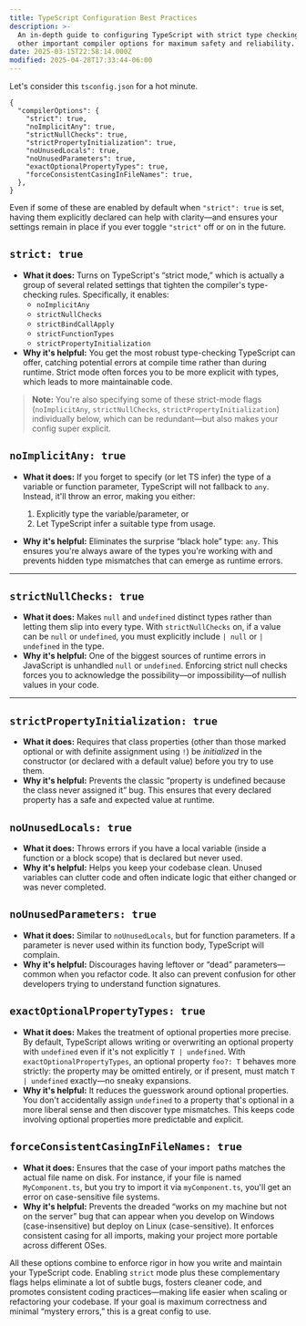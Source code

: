 ```yaml
---
title: TypeScript Configuration Best Practices
description: >-
  An in-depth guide to configuring TypeScript with strict type checking and
  other important compiler options for maximum safety and reliability.
date: 2025-03-15T22:58:14.000Z
modified: 2025-04-28T17:33:44-06:00
---
```


Let's consider this `tsconfig.json` for a hot minute.

```jsonc
{
  "compilerOptions": {
    "strict": true,
    "noImplicitAny": true,
    "strictNullChecks": true,
    "strictPropertyInitialization": true,
    "noUnusedLocals": true,
    "noUnusedParameters": true,
    "exactOptionalPropertyTypes": true,
    "forceConsistentCasingInFileNames": true,
  },
}
```

Even if some of these are enabled by default when `"strict": true` is set, having them explicitly declared can help with clarity—and ensures your settings remain in place if you ever toggle `"strict"` off or on in the future.

## `strict: true`

- **What it does:** Turns on TypeScript's “strict mode,” which is actually a group of several related settings that tighten the compiler's type-checking rules. Specifically, it enables:
  - `noImplicitAny`
  - `strictNullChecks`
  - `strictBindCallApply`
  - `strictFunctionTypes`
  - `strictPropertyInitialization`
- **Why it's helpful:** You get the most robust type-checking TypeScript can offer, catching potential errors at compile time rather than during runtime. Strict mode often forces you to be more explicit with types, which leads to more maintainable code.

> **Note:** You're also specifying some of these strict-mode flags (`noImplicitAny`, `strictNullChecks`, `strictPropertyInitialization`) individually below, which can be redundant—but also makes your config super explicit.

## `noImplicitAny: true`

- **What it does:** If you forget to specify (or let TS infer) the type of a variable or function parameter, TypeScript will not fallback to `any`. Instead, it'll throw an error, making you either:
  1. Explicitly type the variable/parameter, or
  2. Let TypeScript infer a suitable type from usage.

- **Why it's helpful:** Eliminates the surprise “black hole” type: `any`. This ensures you're always aware of the types you're working with and prevents hidden type mismatches that can emerge as runtime errors.

---

## `strictNullChecks: true`

- **What it does:** Makes `null` and `undefined` distinct types rather than letting them slip into every type. With `strictNullChecks` on, if a value can be `null` or `undefined`, you must explicitly include `| null` or `| undefined` in the type.
- **Why it's helpful:** One of the biggest sources of runtime errors in JavaScript is unhandled `null` or `undefined`. Enforcing strict null checks forces you to acknowledge the possibility—or impossibility—of nullish values in your code.

---

## `strictPropertyInitialization: true`

- **What it does:** Requires that class properties (other than those marked optional or with definite assignment using `!`) be _initialized_ in the constructor (or declared with a default value) before you try to use them.
- **Why it's helpful:** Prevents the classic “property is undefined because the class never assigned it” bug. This ensures that every declared property has a safe and expected value at runtime.

## `noUnusedLocals: true`

- **What it does:** Throws errors if you have a local variable (inside a function or a block scope) that is declared but never used.
- **Why it's helpful:** Helps you keep your codebase clean. Unused variables can clutter code and often indicate logic that either changed or was never completed.

## `noUnusedParameters: true`

- **What it does:** Similar to `noUnusedLocals`, but for function parameters. If a parameter is never used within its function body, TypeScript will complain.
- **Why it's helpful:** Discourages having leftover or “dead” parameters—common when you refactor code. It also can prevent confusion for other developers trying to understand function signatures.

## `exactOptionalPropertyTypes: true`

- **What it does:** Makes the treatment of optional properties more precise. By default, TypeScript allows writing or overwriting an optional property with `undefined` even if it's not explicitly `T | undefined`. With `exactOptionalPropertyTypes`, an optional property `foo?: T` behaves more strictly: the property may be omitted entirely, or if present, must match `T | undefined` exactly—no sneaky expansions.
- **Why it's helpful:** It reduces the guesswork around optional properties. You don't accidentally assign `undefined` to a property that's optional in a more liberal sense and then discover type mismatches. This keeps code involving optional properties more predictable and explicit.

## `forceConsistentCasingInFileNames: true`

- **What it does:** Ensures that the case of your import paths matches the actual file name on disk. For instance, if your file is named `MyComponent.ts`, but you try to import it via `myComponent.ts`, you'll get an error on case-sensitive file systems.
- **Why it's helpful:** Prevents the dreaded “works on my machine but not on the server” bug that can appear when you develop on Windows (case-insensitive) but deploy on Linux (case-sensitive). It enforces consistent casing for all imports, making your project more portable across different OSes.

All these options combine to enforce rigor in how you write and maintain your TypeScript code. Enabling `strict` mode plus these complementary flags helps eliminate a lot of subtle bugs, fosters cleaner code, and promotes consistent coding practices—making life easier when scaling or refactoring your codebase. If your goal is maximum correctness and minimal “mystery errors,” this is a great config to use.
